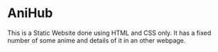 # AniHub
This is a Static Website done using HTML and CSS only.
It has a fixed number of some anime and details of it in an other webpage.
